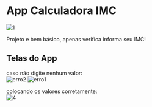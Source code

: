 # App Calculadora IMC 


![1](https://github.com/user-attachments/assets/25b51a27-936e-4c44-8dbb-7231d62aea3c)

Projeto e bem básico, apenas verifica informa seu IMC!<br>

## Telas do App
caso não digite nenhum valor:<br>
![erro2](https://github.com/user-attachments/assets/5f81f399-0ae2-4b9e-9581-416df1ae8ffe)
![erro1](https://github.com/user-attachments/assets/89dbd470-4529-4051-a8c7-b164358a0c55)

colocando os valores corretamente:<br>
![4](https://github.com/user-attachments/assets/ed3b30ca-24a5-4fc8-af80-1f6f1f856741)
